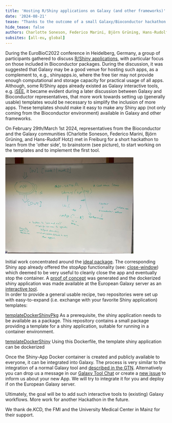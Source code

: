 ```yaml
---
title: 'Hosting R/Shiny applications on Galaxy (and other frameworks)'
date: '2024-08-21'
tease: "Thanks to the outcome of a small Galaxy/Bioconductor hackathon earlier this year, it has become much easier to deploy a Shiny phyloseq App as an interactive tool (IT) on usegalaxy.eu"
hide_tease: false
authors: Charlotte Soneson, Federico Marini, Björn Grüning, Hans-Rudolf Hotz 
subsites: [all-eu, global]
---
```


During the EuroBioC2022 conference in Heidelberg, Germany, a group of participants gathered to discuss [R/Shiny applications](https://shiny.posit.co/), with particular focus on those included in Bioconductor packages. During the discussion, it was suggested that Galaxy may be a good venue for hosting such apps, as a complement to, e.g., shinyapps.io, where the free tier may not provide enough computational and storage capacity for practical usage of all apps. Although, some R/Shiny apps already existed as Galaxy interactive tools, e.g. [iSEE](https://usegalaxy.eu/root?tool_id=interactive_tool_isee), it became evident during a later discussion between Galaxy and Bioconductor representatives, that more work towards setting up (generally usable) templates would be necessary to simplify the inclusion of more apps. These templates should make it easy to make any Shiny app (not only coming from the Bioconductor environment) available in Galaxy and other frameworks.

On February 29th/March 1st 2024, representatives from the Bioconductor and the Galaxy communities (Charlotte Soneson, Federico Marini, Björn Grüning, and Hans-Rudolf Hotz) met in Freiburg for a short hackathon to learn from the 'other side', to brainstorm (see picture), to start working on the templates and to implement the first tool.

<img src="./brainstorm.png" style="max-width: 400px" alt="brainstorming" />

Initial work concentrated around the [ideal package](https://bioconductor.org/packages/ideal/). The corresponding Shiny app already offered the stopApp functionality (see: [close-window](https://deanattali.com/blog/advanced-shiny-tips/#close-window)) which deemed to be very useful to cleanly close the app and eventually stop the container. A [proof of concept](https://github.com/federicomarini/docker-ideal) was generated and the dockerized shiny application was made available at the European Galaxy server as an [interactive tool](https://usegalaxy.eu/?tool_id=interactive_tool_ideal&version=latest).  
In order to provide a general usable recipe, two repositories were set up with easy-to-expand (i.e. exchange with your favorite Shiny application) templates:

[templateDockerShinyPkg](https://github.com/csoneson/templateDockerShinyPkg) 
As a prerequisite, the shiny application needs to be available as a package. This repository contains a small package providing a template for a shiny application, suitable for running in a container environment.

[templateDockerShiny](https://github.com/hrhotz/templateDockerShiny)
Using this Dockerfile, the template shiny application can be dockerized   


Once the Shiny-App Docker container is created and publicly available to everyone, it can be integrated into Galaxy. The process is very similar to the integration of a normal Galaxy tool and [described in the GTN](https://training.galaxyproject.org/training-material/topics/dev/tutorials/interactive-tools/tutorial.html). Alternatively you can drop us a message in our [Galaxy Tool Chat](https://matrix.to/#/#galaxy-iuc_iuc:gitter.im) or create a [new issue](https://github.com/galaxyproject/tools-iuc/issues/new) to inform us about your new App. We will try to integrate it for you and deploy if on the European Galaxy server.

Ultimately, the goal will be to add such interactive tools to (existing) Galaxy workflows. More work for another Hackathon in the future. 

We thank de.KCD, the FMI and the University Medical Center in Mainz for their support.

